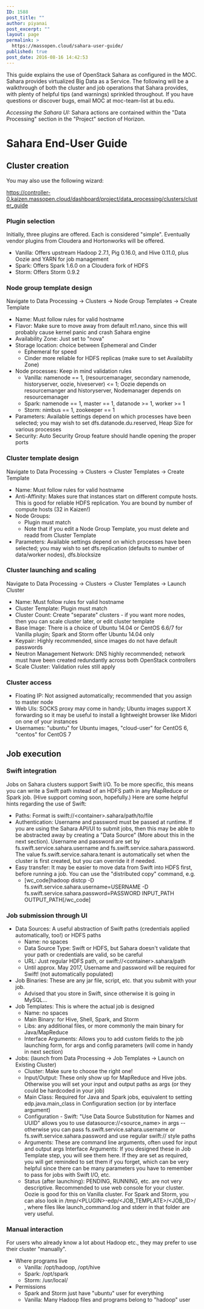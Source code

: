 ```yaml
---
ID: 1588
post_title: ""
author: piyanai
post_excerpt: ""
layout: page
permalink: >
  https://massopen.cloud/sahara-user-guide/
published: true
post_date: 2016-08-16 14:42:53
---
```

This guide explains the use of OpenStack Sahara as configured in the MOC. Sahara provides virtualized Big Data as a Service. The following will be a walkthrough of both the cluster and job operations that Sahara provides, with plenty of helpful tips (and warnings) sprinkled throughout. If you have questions or discover bugs, email MOC at moc-team-list at bu.edu.

*Accessing the Sahara UI:* Sahara actions are contained within the "Data Processing" section in the "Project" section of Horizon.
<h1>Sahara End-User Guide</h1>
<h2><strong>Cluster creation</strong></h2>
You may also use the following wizard:

<a href="https://controller-0.kaizen.massopen.cloud/dashboard/project/data_processing/clusters/cluster_guide">https://controller-0.kaizen.massopen.cloud/dashboard/project/data_processing/clusters/cluster_guide</a>
<h3>Plugin selection</h3>
Initially, three plugins are offered. Each is considered "simple". Eventually vendor plugins from Cloudera and Hortonworks will be offered.
<ul>
 	<li>Vanilla: Offers upstream Hadoop 2.7.1, Pig 0.16.0, and Hive 0.11.0, plus Oozie and YARN for job management</li>
 	<li>Spark: Offers Spark 1.6.0 on a Cloudera fork of HDFS</li>
 	<li>Storm: Offers Storm 0.9.2</li>
</ul>
<h3>Node group template design</h3>
Navigate to Data Processing → Clusters → Node Group Templates → Create Template
<ul>
 	<li>Name: Must follow rules for valid hostname</li>
 	<li>Flavor: Make sure to move away from default m1.nano, since this will probably cause kernel panic and crash Sahara engine</li>
 	<li>Availability Zone: Just set to "nova"</li>
 	<li>Storage location: choice between Ephemeral and Cinder
<ul style="list-style-type: circle">
 	<li>Ephemeral for speed</li>
 	<li>Cinder more reliable for HDFS replicas (make sure to set Availabilty Zone)</li>
</ul>
</li>
 	<li>Node processes: Keep in mind validation rules
<ul style="list-style-type: circle">
 	<li>Vanilla: namenode == 1, (resourcemanager, secondary namenode, historyserver, oozie, hiveserver) &lt;= 1; Oozie depends on resourcemanger and historyserver, Nodemanager depends on resourcemanager</li>
 	<li>Spark: namenode == 1, master == 1, datanode &gt;= 1, worker &gt;= 1</li>
 	<li>Storm: nimbus == 1, zookeeper == 1</li>
</ul>
</li>
 	<li>Parameters: Available settings depend on which processes have been selected; you may wish to set dfs.datanode.du.reserved, Heap Size for various processes</li>
 	<li>Security: Auto Security Group feature should handle opening the proper ports</li>
</ul>
<h3>Cluster template design</h3>
Navigate to Data Processing → Clusters → Cluster Templates → Create Template
<ul>
 	<li>Name: Must follow rules for valid hostname</li>
 	<li>Anti-Affinity: Makes sure that instances start on different compute hosts. This is good for reliable HDFS replication. You are bound by number of compute hosts (32 in Kaizen!)</li>
 	<li>Node Groups:
<ul style="list-style-type: circle">
 	<li>Plugin must match</li>
 	<li>Note that if you edit a Node Group Template, you must delete and readd from Cluster Template</li>
</ul>
</li>
 	<li>Parameters: Available settings depend on which processes have been selected; you may wish to set dfs.replication (defaults to number of data/worker nodes), dfs.blocksize</li>
</ul>
<h3>Cluster launching and scaling</h3>
Navigate to Data Processing → Clusters → Cluster Templates → Launch Cluster
<ul>
 	<li>Name: Must follow rules for valid hostname</li>
 	<li>Cluster Template: Plugin must match</li>
 	<li>Cluster Count: Create "separate" clusters - if you want more nodes, then you can scale cluster later, or edit cluster template</li>
 	<li>Base Image: There is a choice of Ubuntu 14.04 or CentOS 6.6/7 for Vanilla plugin; Spark and Storm offer Ubuntu 14.04 only</li>
 	<li>Keypair: Highly recommended, since images do not have default passwords</li>
 	<li>Neutron Management Network: DNS highly recommended; network must have been created redundantly across both OpenStack controllers</li>
 	<li>Scale Cluster: Validation rules still apply</li>
</ul>
<h3>Cluster access</h3>
<ul>
 	<li>Floating IP: Not assigned automatically; recommended that you assign to master node</li>
 	<li>Web UIs: SOCKS proxy may come in handy; Ubuntu images support X forwarding so it may be useful to install a lightweight browser like Midori on one of your instances</li>
 	<li>Usernames: "ubuntu" for Ubuntu images, "cloud-user" for CentOS 6, "centos" for CentOS 7</li>
</ul>
<h2><strong>Job execution</strong></h2>
<h3>Swift integration</h3>
Jobs on Sahara clusters support Swift I/O. To be more specific, this means you can write a Swift path instead of an HDFS path in any MapReduce or Spark job. (Hive support coming soon, hopefully.) Here are some helpful hints regarding the use of Swift:
<ul>
 	<li>Paths: Format is swift://&lt;container&gt;.sahara/path/to/file</li>
 	<li>Authentication: Username and password must be passed at runtime. If you are using the Sahara API/UI to submit jobs, then this may be able to be abstracted away by creating a "Data Source" (More about this in the next section). Username and password are set by fs.swift.service.sahara.username and fs.swift.service.sahara.password. The value fs.swift.service.sahara.tenant is automatically set when the cluster is first created, but you can override it if needed.</li>
 	<li>Easy transfer: It may be easier to move data from Swift into HDFS first, before running a job. You can use the "distributed copy" command, e.g.
<ul style="list-style-type: circle">
 	<li>[wc_code]hadoop distcp -D fs.swift.service.sahara.username=USERNAME -D fs.swift.service.sahara.password=PASSWORD INPUT_PATH OUTPUT_PATH[/wc_code]</li>
</ul>
</li>
</ul>
<h3>Job submission through UI</h3>
<ul>
 	<li>Data Sources: A useful abstraction of Swift paths (credentials applied automatically, too!) or HDFS paths
<ul style="list-style-type: circle">
 	<li>Name: no spaces</li>
 	<li>Data Source Type: Swift or HDFS, but Sahara doesn't validate that your path or credentials are valid, so be careful</li>
 	<li>URL: Just regular HDFS path, or swift://&lt;container&gt;.sahara/path</li>
 	<li>Until approx. May 2017, Username and password will be required for Swift! (not automatically populated)</li>
</ul>
</li>
 	<li>Job Binaries: These are any jar file, script, etc. that you submit with your job.
<ul style="list-style-type: circle">
 	<li>Advised that you store in Swift, since otherwise it is going in MySQL...</li>
</ul>
</li>
 	<li>Job Templates: This is where the actual job is designed
<ul style="list-style-type: circle">
 	<li>Name: no spaces</li>
 	<li>Main Binary: for Hive, Shell, Spark, and Storm</li>
 	<li>Libs: any additional files, or more commonly the main binary for Java/MapReduce</li>
 	<li>Interface Arguments: Allows you to add custom fields to the job launching form, for args and config parameters (will come in handy in next section)</li>
</ul>
</li>
 	<li>Jobs: (launch from Data Processing → Job Templates → Launch on Existing Cluster)
<ul style="list-style-type: circle">
 	<li>Cluster: Make sure to choose the right one!</li>
 	<li>Input/Output: These only show up for MapReduce and Hive jobs. Otherwise you will set your input and output paths as args (or they could be hardcoded in your job)</li>
 	<li>Main Class: Required for Java and Spark jobs, equivalent to setting edp.java.main_class in Configuration section (or by interface argument)</li>
 	<li>Configuration - Swift: "Use Data Source Substitution for Names and UUID" allows you to use datasource://&lt;source_name&gt; in args -- otherwise you can pass fs.swift.service.sahara.username or fs.swift.service.sahara.password and use regular swift:// style paths</li>
 	<li>Arguments: These are command line arguments, often used for input and output args
Interface Arguments: If you designed these in Job Template step, you will see them here. If they are set as required, you will get reminded to set them if you forget, which can be very helpful since there can be many parameters you have to remember to pass for jobs with Swift I/O, etc.</li>
 	<li>Status (after launching): PENDING, RUNNING, etc. are not very descriptive. Recommended to use web console for your cluster. Oozie is good for this on Vanilla cluster. For Spark and Storm, you can also look in /tmp/&lt;PLUGIN&gt;-edp/&lt;JOB_TEMPLATE&gt;/&lt;JOB_ID&gt;/ , where files like launch_command.log and stderr in that folder are very useful.</li>
</ul>
</li>
</ul>
<h3>Manual interaction</h3>
For users who already know a lot about Hadoop etc., they may prefer to use their cluster "manually".
<ul>
 	<li>Where programs live
<ul style="list-style-type: circle">
 	<li>Vanilla: /opt/hadoop, /opt/hive</li>
 	<li>Spark: /opt/spark</li>
 	<li>Storm: /usr/local/</li>
</ul>
</li>
 	<li>Permissions
<ul style="list-style-type: circle">
 	<li>Spark and Storm just have "ubuntu" user for everything</li>
 	<li>Vanilla: Many Hadoop files and programs belong to "hadoop" user</li>
</ul>
</li>
</ul>